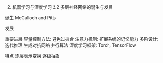 2. 机器学习与深度学习
2.2 多层神经网络的诞生与发展

诞生
McCulloch and Pitts


发展

重要进展
容量控制方法: 避免过拟合
注意力机制: 扩展系统的记忆能力
多阶设计: 迭代推理
生成对抗网络
并行算法
深度学习框架: Torch, TensorFlow

特点
逐层表示变换
逐级抽象
